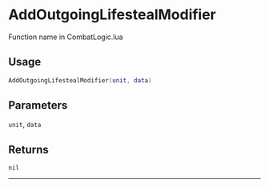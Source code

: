 # AddOutgoingLifestealModifier
Function name in CombatLogic.lua
## Usage
```lua
AddOutgoingLifestealModifier(unit, data)
```
## Parameters
`unit`, `data`
## Returns
`nil`

---
